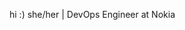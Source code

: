 hi :) she/her | DevOps Engineer at Nokia

<!---
alexphar/alexphar is a ✨ special ✨ repository because its `README.md` (this file) appears on your GitHub profile.
You can click the Preview link to take a look at your changes.
--->
